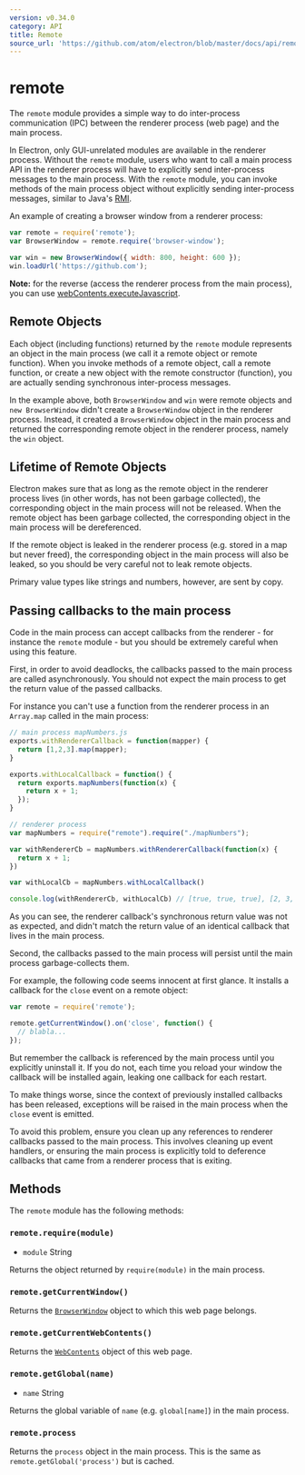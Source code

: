 ```yaml
---
version: v0.34.0
category: API
title: Remote
source_url: 'https://github.com/atom/electron/blob/master/docs/api/remote.md'
---
```


# remote

The `remote` module provides a simple way to do inter-process communication
(IPC) between the renderer process (web page) and the main process.

In Electron, only GUI-unrelated modules are available in the renderer process.
Without the `remote` module, users who want to call a main process API in
the renderer process will have to explicitly send inter-process messages
to the main process. With the `remote` module, you can invoke methods of the
main process object without explicitly sending inter-process messages, similar
to Java's [RMI](http://en.wikipedia.org/wiki/Java_remote_method_invocation).

An example of creating a browser window from a renderer process:

```javascript
var remote = require('remote');
var BrowserWindow = remote.require('browser-window');

var win = new BrowserWindow({ width: 800, height: 600 });
win.loadUrl('https://github.com');
```

**Note:** for the reverse (access the renderer process from the main process),
you can use [webContents.executeJavascript](http://electron.atom.io/docs/v0.34.0/api/web-contents#webcontentsexecutejavascriptcode-usergesture).

## Remote Objects

Each object (including functions) returned by the `remote` module represents an
object in the main process (we call it a remote object or remote function).
When you invoke methods of a remote object, call a remote function, or create
a new object with the remote constructor (function), you are actually sending
synchronous inter-process messages.

In the example above, both `BrowserWindow` and `win` were remote objects and
`new BrowserWindow` didn't create a `BrowserWindow` object in the renderer
process. Instead, it created a `BrowserWindow` object in the main process and
returned the corresponding remote object in the renderer process, namely the
`win` object.

## Lifetime of Remote Objects

Electron makes sure that as long as the remote object in the renderer process
lives (in other words, has not been garbage collected), the corresponding object
in the main process will not be released. When the remote object has been
garbage collected, the corresponding object in the main process will be
dereferenced.

If the remote object is leaked in the renderer process (e.g. stored in a map but
never freed), the corresponding object in the main process will also be leaked,
so you should be very careful not to leak remote objects.

Primary value types like strings and numbers, however, are sent by copy.

## Passing callbacks to the main process

Code in the main process can accept callbacks from the renderer - for instance
the `remote` module - but you should be extremely careful when using this
feature.

First, in order to avoid deadlocks, the callbacks passed to the main process
are called asynchronously. You should not expect the main process to
get the return value of the passed callbacks.

For instance you can't use a function from the renderer process in an
`Array.map` called in the main process:

```javascript
// main process mapNumbers.js
exports.withRendererCallback = function(mapper) {
  return [1,2,3].map(mapper);
}

exports.withLocalCallback = function() {
  return exports.mapNumbers(function(x) {
    return x + 1;
  });
}
```

```javascript
// renderer process
var mapNumbers = require("remote").require("./mapNumbers");

var withRendererCb = mapNumbers.withRendererCallback(function(x) {
  return x + 1;
})

var withLocalCb = mapNumbers.withLocalCallback()

console.log(withRendererCb, withLocalCb) // [true, true, true], [2, 3, 4]
```

As you can see, the renderer callback's synchronous return value was not as
expected, and didn't match the return value of an identical callback that lives
in the main process.

Second, the callbacks passed to the main process will persist until the
main process garbage-collects them.

For example, the following code seems innocent at first glance. It installs a
callback for the `close` event on a remote object:

```javascript
var remote = require('remote');

remote.getCurrentWindow().on('close', function() {
  // blabla...
});
```

But remember the callback is referenced by the main process until you
explicitly uninstall it. If you do not, each time you reload your window the
callback will be installed again, leaking one callback for each restart.

To make things worse, since the context of previously installed callbacks has
been released, exceptions will be raised in the main process when the `close`
event is emitted.

To avoid this problem, ensure you clean up any references to renderer callbacks
passed to the main process. This involves cleaning up event handlers, or
ensuring the main process is explicitly told to deference callbacks that came
from a renderer process that is exiting.

## Methods

The `remote` module has the following methods:

### `remote.require(module)`

* `module` String

Returns the object returned by `require(module)` in the main process.

### `remote.getCurrentWindow()`

Returns the [`BrowserWindow`](http://electron.atom.io/docs/v0.34.0/api/browser-window) object to which this web page
belongs.

### `remote.getCurrentWebContents()`

Returns the [`WebContents`](http://electron.atom.io/docs/v0.34.0/api/web-contents) object of this web page.

### `remote.getGlobal(name)`

* `name` String

Returns the global variable of `name` (e.g. `global[name]`) in the main
process.

### `remote.process`

Returns the `process` object in the main process. This is the same as
`remote.getGlobal('process')` but is cached.

